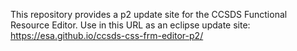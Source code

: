 This repository provides a p2 update site for the CCSDS Functional Resource Editor.
Use in this URL as an eclipse update site: https://esa.github.io/ccsds-css-frm-editor-p2/
